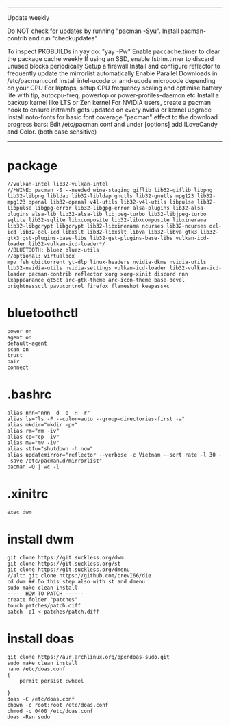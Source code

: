 -------
Update weekly

Do NOT check for updates by running "pacman -Syu". Install pacman-contrib and run "checkupdates"

To inspect PKGBUILDs in yay do: "yay -Pw" 
Enable paccache.timer to clear the package cache weekly
If using an SSD, enable fstrim.timer to discard unused blocks periodically
Setup a firewall 
Install and configure reflector to frequently update the mirrorlist automatically
Enable Parallel Downloads in /etc/pacman.conf
Install intel-ucode or amd-ucode microcode depending on your CPU
For laptops, setup CPU frequency scaling and optimise battery life with tlp, autocpu-freq, powertop or power-profiles-daemon etc
Install a backup kernel like LTS or Zen kernel
For NVIDIA users, create a pacman hook to ensure initramfs gets updated on every nvidia or kernel upgrade
Install noto-fonts for basic font coverage
"pacman" effect to the download progress bars:
Edit /etc/pacman.conf and under [options] add ILoveCandy and Color. (both case sensitive)

-------



# package
    //vulkan-intel lib32-vulkan-intel
    //*WINE: pacman -S --needed wine-staging giflib lib32-giflib libpng lib32-libpng libldap lib32-libldap gnutls lib32-gnutls mpg123 lib32-mpg123 openal lib32-openal v4l-utils lib32-v4l-utils libpulse lib32-libpulse libgpg-error lib32-libgpg-error alsa-plugins lib32-alsa-plugins alsa-lib lib32-alsa-lib libjpeg-turbo lib32-libjpeg-turbo sqlite lib32-sqlite libxcomposite lib32-libxcomposite libxinerama lib32-libgcrypt libgcrypt lib32-libxinerama ncurses lib32-ncurses ocl-icd lib32-ocl-icd libxslt lib32-libxslt libva lib32-libva gtk3 lib32-gtk3 gst-plugins-base-libs lib32-gst-plugins-base-libs vulkan-icd-loader lib32-vulkan-icd-loader*/
    //BLUETOOTH: bluez bluez-utils
    //optional: virtualbox
    mpv feh qbittorrent yt-dlp linux-headers nvidia-dkms nvidia-utils lib32-nvidia-utils nvidia-settings vulkan-icd-loader lib32-vulkan-icd-loader pacman-contrib reflector xorg xorg-xinit discord nnn lxappearance qt5ct arc-gtk-theme arc-icon-theme base-devel brightnessctl pavucontrol firefox flameshot keepassxc
    
# bluetoothctl
    power on 
    agent on 
    default-agent 
    scan on 
    trust 
    pair 
    connect 
    
# .bashrc
    alias nnn="nnn -d -e -H -r"
    alias ls="ls -F --color=auto --group-directories-first -a"
    alias mkdir="mkdir -pv"
    alias rm="rm -iv" 
    alias cp="cp -iv" 
    alias mv="mv -iv"
    alias stfu="shutdown -h now"
    alias updatemirror="reflector --verbose -c Vietnam --sort rate -l 30 --save /etc/pacman.d/mirrorlist"
    pacman -Q | wc -l
    
# .xinitrc
    exec dwm

# install dwm
    git clone https://git.suckless.org/dwm
    git clone https://git.suckless.org/st
    git clone https://git.suckless.org/dmenu
    //alt: git clone https://github.com/crevI66/die
    cd dwm ## Do this step also with st and dmenu
    sudo make clean install
    ----- HOW TO PATCH ------
    create folder "patches"
    touch patches/patch.diff
    patch -p1 < patches/patch.diff
    
# install doas
    git clone https://aur.archlinux.org/opendoas-sudo.git
    sudo make clean install
    nano /etc/doas.conf
    {
        permit persist :wheel
        
    }
    doas -C /etc/doas.conf
    chown -c root:root /etc/doas.conf
    chmod -c 0400 /etc/doas.conf
    doas -Rsn sudo
    

